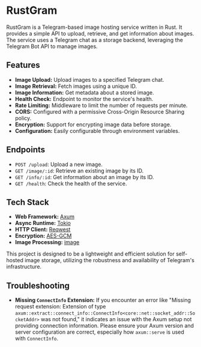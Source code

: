 # RustGram

RustGram is a Telegram-based image hosting service written in Rust. It provides a simple API to upload, retrieve, and get information about images. The service uses a Telegram chat as a storage backend, leveraging the Telegram Bot API to manage images.

## Features

- **Image Upload:** Upload images to a specified Telegram chat.
- **Image Retrieval:** Fetch images using a unique ID.
- **Image Information:** Get metadata about a stored image.
- **Health Check:** Endpoint to monitor the service's health.
- **Rate Limiting:** Middleware to limit the number of requests per minute.
- **CORS:** Configured with a permissive Cross-Origin Resource Sharing policy.
- **Encryption:** Support for encrypting image data before storage.
- **Configuration:** Easily configurable through environment variables.

## Endpoints

- `POST /upload`: Upload a new image.
- `GET /image/:id`: Retrieve an existing image by its ID.
- `GET /info/:id`: Get information about an image by its ID.
- `GET /health`: Check the health of the service.

## Tech Stack

- **Web Framework:** [Axum](https://github.com/tokio-rs/axum)
- **Async Runtime:** [Tokio](https://tokio.rs/)
- **HTTP Client:** [Reqwest](https://github.com/seanmonstar/reqwest)
- **Encryption:** [AES-GCM](https://docs.rs/aes-gcm/latest/aes_gcm/)
- **Image Processing:** [image](https://github.com/image-rs/image)

This project is designed to be a lightweight and efficient solution for self-hosted image storage, utilizing the robustness and availability of Telegram's infrastructure.

## Troubleshooting

- **Missing `ConnectInfo` Extension:** If you encounter an error like "Missing request extension: Extension of type `axum::extract::connect_info::ConnectInfo<core::net::socket_addr::SocketAddr>` was not found," it indicates an issue with the Axum setup not providing connection information. Please ensure your Axum version and server configuration are correct, especially how `axum::serve` is used with `ConnectInfo`.
